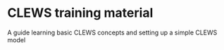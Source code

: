 # CLEWS training material
A guide learning basic CLEWS concepts and setting up a simple CLEWS model
